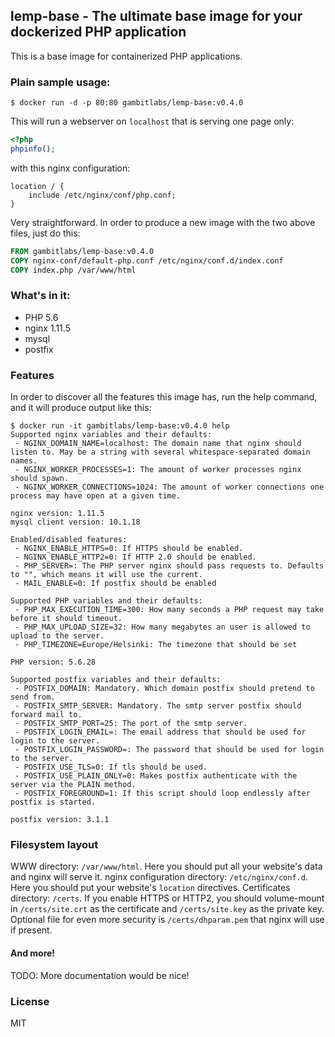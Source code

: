 ## lemp-base - The ultimate base image for your dockerized PHP application

This is a base image for containerized PHP applications.

### Plain sample usage:

```console
$ docker run -d -p 80:80 gambitlabs/lemp-base:v0.4.0
```

This will run a webserver on `localhost` that is serving one page only:

```php
<?php
phpinfo();

```

with this nginx configuration:
```nginx
location / {
	include /etc/nginx/conf/php.conf;
}
```

Very straightforward. In order to produce a new image with the two above files, just do this:
```Dockerfile
FROM gambitlabs/lemp-base:v0.4.0
COPY nginx-conf/default-php.conf /etc/nginx/conf.d/index.conf
COPY index.php /var/www/html
```

### What's in it:

 - PHP 5.6
 - nginx 1.11.5
 - mysql
 - postfix

### Features

In order to discover all the features this image has, run the help command, and it will produce output like this:

```console
$ docker run -it gambitlabs/lemp-base:v0.4.0 help
Supported nginx variables and their defaults:
 - NGINX_DOMAIN_NAME=localhost: The domain name that nginx should listen to. May be a string with several whitespace-separated domain names.
 - NGINX_WORKER_PROCESSES=1: The amount of worker processes nginx should spawn.
 - NGINX_WORKER_CONNECTIONS=1024: The amount of worker connections one process may have open at a given time. 

nginx version: 1.11.5
mysql client version: 10.1.18

Enabled/disabled features:
 - NGINX_ENABLE_HTTPS=0: If HTTPS should be enabled.
 - NGINX_ENABLE_HTTP2=0: If HTTP 2.0 should be enabled.
 - PHP_SERVER=: The PHP server nginx should pass requests to. Defaults to "", which means it will use the current.
 - MAIL_ENABLE=0: If postfix should be enabled

Supported PHP variables and their defaults:
 - PHP_MAX_EXECUTION_TIME=300: How many seconds a PHP request may take before it should timeout.
 - PHP_MAX_UPLOAD_SIZE=32: How many megabytes an user is allowed to upload to the server.
 - PHP_TIMEZONE=Europe/Helsinki: The timezone that should be set

PHP version: 5.6.28

Supported postfix variables and their defaults:
 - POSTFIX_DOMAIN: Mandatory. Which domain postfix should pretend to send from.
 - POSTFIX_SMTP_SERVER: Mandatory. The smtp server postfix should forward mail to.
 - POSTFIX_SMTP_PORT=25: The port of the smtp server.
 - POSTFIX_LOGIN_EMAIL=: The email address that should be used for login to the server.
 - POSTFIX_LOGIN_PASSWORD=: The password that should be used for login to the server.
 - POSTFIX_USE_TLS=0: If tls should be used.
 - POSTFIX_USE_PLAIN_ONLY=0: Makes postfix authenticate with the server via the PLAIN method. 
 - POSTFIX_FOREGROUND=1: If this script should loop endlessly after postfix is started.

postfix version: 3.1.1
```

### Filesystem layout

WWW directory: `/var/www/html`. Here you should put all your website's data and nginx will serve it.
nginx configuration directory: `/etc/nginx/conf.d`. Here you should put your website's `location` directives.
Certificates directory: `/certs`. If you enable HTTPS or HTTP2, you should volume-mount in `/certs/site.crt` as the certificate and `/certs/site.key` as the private key. Optional file for even more security is `/certs/dhparam.pem` that nginx will use if present.

#### And more!

TODO: More documentation would be nice!

### License

MIT
